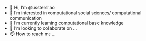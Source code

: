 - 👋 Hi, I’m @usstershao
- 👀 I’m interested in computational social sciences/ computational communication
- 🌱 I’m currently learning computational basic knowledge
- 💞️ I’m looking to collaborate on ...
- 📫 How to reach me ...

<!---
usstershao/usstershao is a ✨ special ✨ repository because its `README.md` (this file) appears on your GitHub profile.
You can click the Preview link to take a look at your changes.
--->
